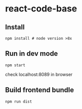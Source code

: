 # react-code-base

## Install
```
npm install # node version >8x
```

## Run in dev mode
```
npm start
```
check localhost:8089 in browser

## Build frontend bundle
```
npm run dist
```

